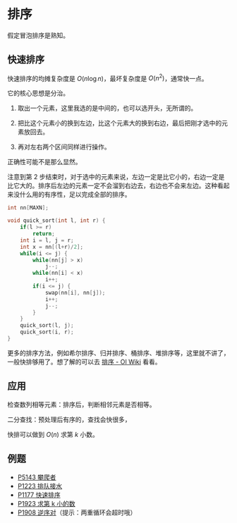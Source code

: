 # 排序

假定冒泡排序是熟知。

## 快速排序

快速排序的均摊复杂度是 $O(n\log n)$，最坏复杂度是 $O(n^2)$，通常快一点。

它的核心思想是分治。

1. 取出一个元素，这里我选的是中间的，也可以选开头，无所谓的。

2. 把比这个元素小的换到左边，比这个元素大的换到右边，最后把刚才选中的元素放回去。

3. 再对左右两个区间同样进行操作。

正确性可能不是那么显然。

注意到第 2 步结束时，对于选中的元素来说，左边一定是比它小的，右边一定是比它大的。排序后左边的元素一定不会溜到右边去，右边也不会来左边。这种看起来没什么用的有序性，足以完成全部的排序。

```cpp
int nn[MAXN];

void quick_sort(int l, int r) {
    if(l >= r)
        return;
    int i = l, j = r;
    int x = nn[(l+r)/2];
    while(i <= j) {
        while(nn[j] > x)
            j--;
        while(nn[i] < x)
            i++;
        if(i <= j) {
            swap(nn[i], nn[j]);
            i++;
            j--;
        }
    }
    quick_sort(l, j);
    quick_sort(i, r);
}
```

更多的排序方法，例如希尔排序、归并排序、桶排序、堆排序等，这里就不讲了，一般快排够用了。想了解的可以去 [排序 - OI Wiki](https://oi-wiki.org/basic/sort-intro/) 看看。

## 应用

检查数列相等元素：排序后，判断相邻元素是否相等。

二分查找：预处理后有序的，查找会快很多，

快排可以做到 $O(n)$ 求第 $k$ 小数。

## 例题

- [P5143 攀爬者](https://www.luogu.com.cn/problem/P5143)
- [P1223 排队接水](https://www.luogu.com.cn/problem/P1223)
- [P1177 快速排序](https://www.luogu.com.cn/problem/P1177)
- [P1923 求第 k 小的数 ](https://www.luogu.com.cn/problem/P1923)
- [P1908 逆序对](https://www.luogu.com.cn/problem/P1908)（提示：两重循环会超时哦）